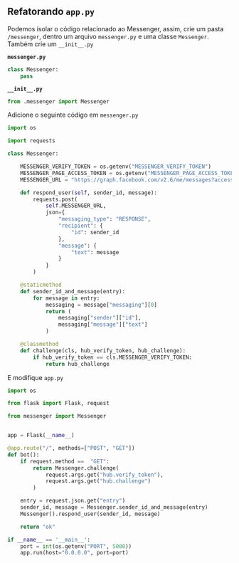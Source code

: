 ## Refatorando `app.py`

Podemos isolar o código relacionado ao Messenger, assim, crie um pasta `/messenger`, dentro um arquivo `messenger.py` e uma classe `Messenger`. Também crie um `__init__.py`

**`messenger.py`**

```py
class Messenger:
    pass
```

**`__init__.py`**

```py
from .messenger import Messenger
```
Adicione o seguinte código em `messenger.py`

```py
import os

import requests

class Messenger:

    MESSENGER_VERIFY_TOKEN = os.getenv("MESSENGER_VERIFY_TOKEN")
    MESSENGER_PAGE_ACCESS_TOKEN = os.getenv("MESSENGER_PAGE_ACCESS_TOKEN")
    MESSENGER_URL = "https://graph.facebook.com/v2.6/me/messages?access_token=" + MESSENGER_PAGE_ACCESS_TOKEN

    def respond_user(self, sender_id, message):
        requests.post(
            self.MESSENGER_URL,
            json={
                "messaging_type": "RESPONSE",
                "recipient": {
                    "id": sender_id
                },
                "message": {
                    "text": message
                }
            }
        )

    @staticmethod
    def sender_id_and_message(entry):
        for message in entry:
            messaging = message["messaging"][0]
            return (
                messaging["sender"]["id"],
                messaging["message"]["text"]
            )

    @classmethod
    def challenge(cls, hub_verify_token, hub_challenge):
        if hub_verify_token == cls.MESSENGER_VERIFY_TOKEN:
            return hub_challenge
```

E modifique `app.py`

```py
import os

from flask import Flask, request

from messenger import Messenger


app = Flask(__name__)

@app.route("/", methods=["POST", "GET"])
def bot():
    if request.method ==  "GET":
        return Messenger.challenge(
            request.args.get("hub.verify_token"),
            request.args.get("hub.challenge")
        )

    entry = request.json.get("entry")
    sender_id, message = Messenger.sender_id_and_message(entry)
    Messenger().respond_user(sender_id, message)

    return "ok"

if __name__ == '__main__':
    port = int(os.getenv("PORT", 5000))
    app.run(host="0.0.0.0", port=port)
```

